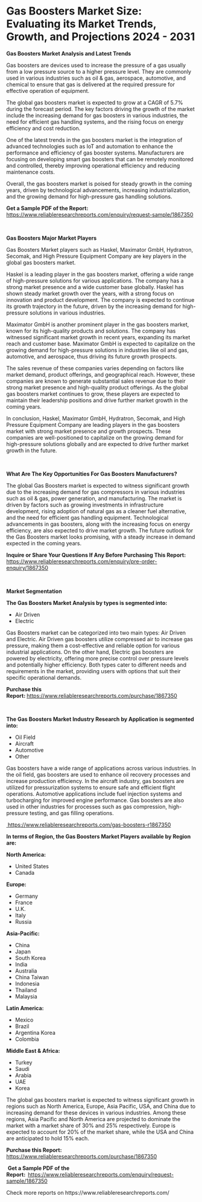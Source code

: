 <p><h1>Gas Boosters Market Size: Evaluating its Market Trends, Growth, and Projections 2024 - 2031</h1></p><p><strong>Gas Boosters Market Analysis and Latest Trends</strong></p>
<p><p>Gas boosters are devices used to increase the pressure of a gas usually from a low pressure source to a higher pressure level. They are commonly used in various industries such as oil & gas, aerospace, automotive, and chemical to ensure that gas is delivered at the required pressure for effective operation of equipment.</p><p>The global gas boosters market is expected to grow at a CAGR of 5.7% during the forecast period. The key factors driving the growth of the market include the increasing demand for gas boosters in various industries, the need for efficient gas handling systems, and the rising focus on energy efficiency and cost reduction.</p><p>One of the latest trends in the gas boosters market is the integration of advanced technologies such as IoT and automation to enhance the performance and efficiency of gas booster systems. Manufacturers are focusing on developing smart gas boosters that can be remotely monitored and controlled, thereby improving operational efficiency and reducing maintenance costs.</p><p>Overall, the gas boosters market is poised for steady growth in the coming years, driven by technological advancements, increasing industrialization, and the growing demand for high-pressure gas handling solutions.</p></p>
<p><strong>Get a Sample PDF of the Report:&nbsp;</strong> <a href="https://www.reliableresearchreports.com/enquiry/request-sample/1867350">https://www.reliableresearchreports.com/enquiry/request-sample/1867350</a></p>
<p>&nbsp;</p>
<p><strong>Gas Boosters Major Market Players</strong></p>
<p><p>Gas Boosters Market players such as Haskel, Maximator GmbH, Hydratron, Secomak, and High Pressure Equipment Company are key players in the global gas boosters market. </p><p>Haskel is a leading player in the gas boosters market, offering a wide range of high-pressure solutions for various applications. The company has a strong market presence and a wide customer base globally. Haskel has shown steady market growth over the years, with a strong focus on innovation and product development. The company is expected to continue its growth trajectory in the future, driven by the increasing demand for high-pressure solutions in various industries.</p><p>Maximator GmbH is another prominent player in the gas boosters market, known for its high-quality products and solutions. The company has witnessed significant market growth in recent years, expanding its market reach and customer base. Maximator GmbH is expected to capitalize on the growing demand for high-pressure solutions in industries like oil and gas, automotive, and aerospace, thus driving its future growth prospects.</p><p>The sales revenue of these companies varies depending on factors like market demand, product offerings, and geographical reach. However, these companies are known to generate substantial sales revenue due to their strong market presence and high-quality product offerings. As the global gas boosters market continues to grow, these players are expected to maintain their leadership positions and drive further market growth in the coming years.</p><p>In conclusion, Haskel, Maximator GmbH, Hydratron, Secomak, and High Pressure Equipment Company are leading players in the gas boosters market with strong market presence and growth prospects. These companies are well-positioned to capitalize on the growing demand for high-pressure solutions globally and are expected to drive further market growth in the future.</p></p>
<p>&nbsp;</p>
<p><strong>What Are The Key Opportunities For Gas Boosters Manufacturers?</strong></p>
<p><p>The global Gas Boosters market is expected to witness significant growth due to the increasing demand for gas compressors in various industries such as oil & gas, power generation, and manufacturing. The market is driven by factors such as growing investments in infrastructure development, rising adoption of natural gas as a cleaner fuel alternative, and the need for efficient gas handling equipment. Technological advancements in gas boosters, along with the increasing focus on energy efficiency, are also expected to drive market growth. The future outlook for the Gas Boosters market looks promising, with a steady increase in demand expected in the coming years.</p></p>
<p><strong>Inquire or Share Your Questions If Any Before Purchasing This Report:</strong> <a href="https://www.reliableresearchreports.com/enquiry/pre-order-enquiry/1867350">https://www.reliableresearchreports.com/enquiry/pre-order-enquiry/1867350</a></p>
<p>&nbsp;</p>
<p><strong>Market Segmentation</strong></p>
<p><strong>The Gas Boosters Market Analysis by types is segmented into:</strong></p>
<p><ul><li>Air Driven</li><li>Electric</li></ul></p>
<p><p>Gas Boosters market can be categorized into two main types: Air Driven and Electric. Air Driven gas boosters utilize compressed air to increase gas pressure, making them a cost-effective and reliable option for various industrial applications. On the other hand, Electric gas boosters are powered by electricity, offering more precise control over pressure levels and potentially higher efficiency. Both types cater to different needs and requirements in the market, providing users with options that suit their specific operational demands.</p></p>
<p><strong>Purchase this Report:&nbsp;</strong><a href="https://www.reliableresearchreports.com/purchase/1867350">https://www.reliableresearchreports.com/purchase/1867350</a></p>
<p>&nbsp;</p>
<p><strong>The Gas Boosters Market Industry Research by Application is segmented into:</strong></p>
<p><ul><li>Oil Field</li><li>Aircraft</li><li>Automotive</li><li>Other</li></ul></p>
<p><p>Gas boosters have a wide range of applications across various industries. In the oil field, gas boosters are used to enhance oil recovery processes and increase production efficiency. In the aircraft industry, gas boosters are utilized for pressurization systems to ensure safe and efficient flight operations. Automotive applications include fuel injection systems and turbocharging for improved engine performance. Gas boosters are also used in other industries for processes such as gas compression, high-pressure testing, and gas filling operations.</p></p>
<p><a href="https://www.reliableresearchreports.com/gas-boosters-r1867350">&nbsp;https://www.reliableresearchreports.com/gas-boosters-r1867350</a></p>
<p><strong>In terms of Region, the Gas Boosters Market Players available by Region are:</strong></p>
<p>
    <p> <strong> North America: </strong>
        <ul>
            <li>United States</li>
            <li>Canada</li>
        </ul>
        </p> 
    <p> <strong> Europe: </strong>
        <ul>
            <li>Germany</li>
            <li>France</li>
            <li>U.K.</li>
            <li>Italy</li>
            <li>Russia</li>
        </ul>
        </p> 
    <p> <strong> Asia-Pacific: </strong>
        <ul>
            <li>China</li>
            <li>Japan</li>
            <li>South Korea</li>
            <li>India</li>
            <li>Australia</li>
            <li>China Taiwan</li>
            <li>Indonesia</li>
            <li>Thailand</li>
            <li>Malaysia</li>
        </ul>
        </p> 
    <p> <strong> Latin America: </strong>
        <ul>
            <li>Mexico</li>
            <li>Brazil</li>
            <li>Argentina Korea</li>
            <li>Colombia</li>
        </ul>
        </p> 
    <p> <strong> Middle East & Africa: </strong>
        <ul>
            <li>Turkey</li>
            <li>Saudi</li>
            <li>Arabia</li>
            <li>UAE</li>
            <li>Korea</li>
        </ul>
    </p>
    </p>
<p><p>The global gas boosters market is expected to witness significant growth in regions such as North America, Europe, Asia Pacific, USA, and China due to increasing demand for these devices in various industries. Among these regions, Asia Pacific and North America are projected to dominate the market with a market share of 30% and 25% respectively. Europe is expected to account for 20% of the market share, while the USA and China are anticipated to hold 15% each.</p></p>
<p><strong>Purchase this Report: </strong><a href="https://www.reliableresearchreports.com/purchase/1867350">https://www.reliableresearchreports.com/purchase/1867350</a></p>
<p>&nbsp;<strong>Get a Sample PDF of the Report:&nbsp;&nbsp;</strong><a href="https://www.reliableresearchreports.com/enquiry/request-sample/1867350">https://www.reliableresearchreports.com/enquiry/request-sample/1867350</a></p>
<p><strong></strong></p>
<p>Check more reports on https://www.reliableresearchreports.com/</p>